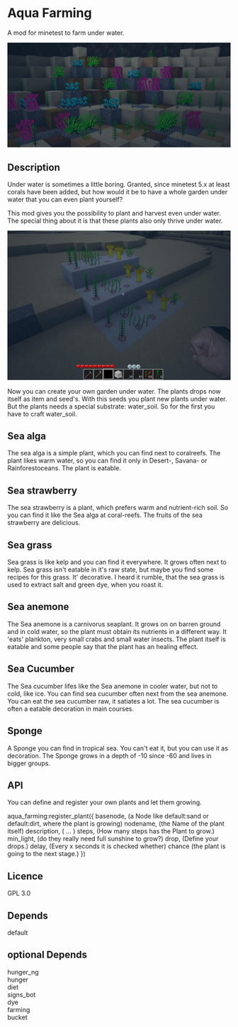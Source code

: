 # Aqua Farming
A mod for minetest to farm under water.

![Screenshot 1](textures/aqua_farming_screenshot_1.jpg)

## Description

Under water is sometimes a little boring. Granted, since minetest 5.x at least corals have been added, but how would it be to have a whole garden under water that you can even plant yourself?

This mod gives you the possibility to plant and harvest even under water. The special thing about it is that these plants also only thrive under water.

![Screenshot 1](textures/aqua_farming_screenshot_2.jpg)

Now you can create your own garden under water. The plants drops now itself as item and seed's. With this seeds you plant new plants under water. But the plants needs a special substrate: water_soil. So for the first you have to craft water_soil.

## Sea alga

The sea alga is a simple plant, which you can find next to coralreefs. The plant likes warm water, so you can find it only in Desert-, Savana- or Rainforestoceans.
The plant is eatable.

## Sea strawberry

The sea strawberry is a plant, which prefers warm and nutrient-rich soil. So you can find it like the Sea alga at coral-reefs. 
The fruits of the sea strawberry are delicious.

## Sea grass

Sea grass is like kelp and you can find it everywhere. It grows often next to kelp. Sea grass isn't eatable in it's raw state, but maybe you find some recipes
for this grass. It' decorative. I heard it rumble, that the sea grass is used to extract salt and green dye, when you roast it. 

## Sea anemone

The Sea anemone is a carnivorus seaplant. It grows on on barren ground and in cold water, so the plant must obtain its nutrients in a different way. It 'eats' plankton, very small crabs and small water insects. The plant itself is eatable and some people say that the plant has an healing effect.

## Sea Cucumber

The Sea cucumber lifes like the Sea anemone in cooler water, but not to cold, like ice. You can find sea cucumber often next from the sea anemone. You can eat the sea cucumber raw, it satiates a lot. The sea cucumber is often a eatable decoration in main courses.

## Sponge

A Sponge you can find in tropical sea. You can't eat it, but you can use it as decoration. The Sponge grows in a
depth of -10 since -60 and lives in bigger groups.

## 
## API
You can define and register your own plants and let them growing.

aqua_farming:register_plant({
                                basenode,      (a Node like default:sand or default:dirt, where the plant is growing)
                                nodename,      (the Name of the plant itself)
                                description,   ( ... )
                                steps,         (How many steps has the Plant to grow.)
                                min_light,     (do they really need full sunshine to grow?)
                                drop,          (Define your drops.)
                                delay,         (Every x seconds it is checked whether)
                                chance         (the plant is going to the next stage.)
                            })

## Licence
GPL 3.0

## Depends
default

## optional Depends
hunger_ng<br>
hunger<br>
diet<br>
signs_bot<br>
dye<br>
farming<br>
bucket<br>
